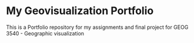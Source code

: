 # My Geovisualization Portfolio
This is a Portfolio repository for my assignments and final project for GEOG 3540 - Geographic visualization
